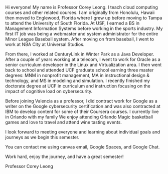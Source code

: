 Hi everyone! My name is Professor Corey Leong. I teach cloud computing courses and other related courses. I am originally from Honolulu, Hawaii then moved to Englewood, Florida where I grew up before moving to Tampa to attend the University of South Florida. At USF, I earned a BS in Management Information Systems before working in the sports industry. My first IT job was being a webmaster and system administrator for the entire Minor League Baseball system. After moving on from baseball, I went to work at NBA City at Universal Studios.

From there, I worked at CenturyLink in Winter Park as a Java Developer. After a couple of years working at a telecom, I went to work for Oracle as a senior curriculum developer in the Linux and Virtualization area. I then went back to school and attended UCF graduate school earning three master degrees: MNM in nonprofit management, MA in instructional design & technology, and MS in modeling and simulation. I recently finished my doctorate degree at UCF in curriculum and instruction focusing on the impact of cognitive load on cybersecurity. 

Before joining Valencia as a professor, I did contract work for Google as a writer on the Google cybersecurity certification and was also contracted at IBM to develop content for some of their Coursera courses. I currently live in Orlando with my family We enjoy attending Orlando Magic basketball games and love to travel and attend wine tasting events.

I look forward to meeting everyone and learning about individual goals and journeys as we begin this semester.

You can contact me using canvas email, Google Spaces, and Google Chat.

Work hard, enjoy the journey, and have a great semester!

Professor Corey Leong
